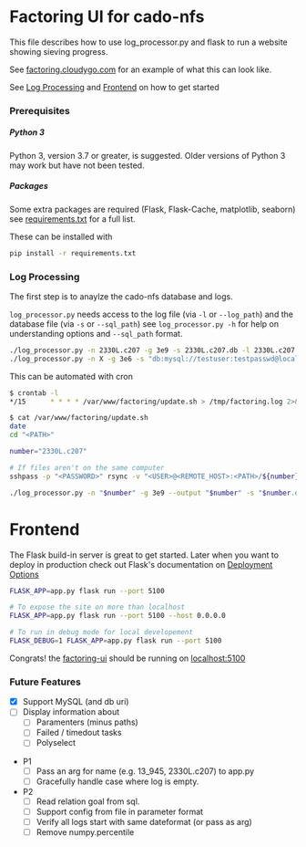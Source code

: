 Factoring UI for cado-nfs
=========================

This file describes how to use log_processor.py and flask to run a website
showing sieving progress.

See [factoring.cloudygo.com](http://factoring.cloudygo.com) for an example of
what this can look like.

See [Log Processing](#log-processing) and [Frontend](#frontend) on how to get
started

### Prerequisites

##### Python 3
Python 3, version 3.7 or greater, is suggested. Older versions of Python 3 may
work but have not been tested.

##### Packages

Some extra packages are required (Flask, Flask-Cache, matplotlib, seaborn) see
[requirements.txt](requirements.txt) for a full list.

These can be installed with

```bash
pip install -r requirements.txt
```

### Log Processing

The first step is to anaylze the cado-nfs database and logs.

`log_processor.py` needs access to the log file (via `-l` or `--log_path`)
and the database file (via `-s` or `--sql_path`) see `log_processor.py -h`
for help on understanding options and `--sql_path` format.

```bash
./log_processor.py -n 2330L.c207 -g 3e9 -s 2330L.c207.db -l 2330L.c207.log
./log_processor.py -n X -g 3e6 -s "db:mysql://testuser:testpasswd@localhost/db_name" -l X.log

```

This can be automated with cron

```bash
$ crontab -l
*/15      * * * * /var/www/factoring/update.sh > /tmp/factoring.log 2>&1

$ cat /var/www/factoring/update.sh
date
cd "<PATH>"

number="2330L.c207"

# If files aren't on the same computer
sshpass -p "<PASSWORD>" rsync -v "<USER>@<REMOTE_HOST>:<PATH>/${number}.{db,log}" .

./log_processor.py -n "$number" -g 3e9 --output "$number" -s "$number.db" -l "$number.log"
```

# Frontend

The Flask build-in server is great to get started.
Later when you want to deploy in production check out Flask's documentation
on [Deployment Options](https://flask.palletsprojects.com/en/1.1.x/deploying/)

```bash
FLASK_APP=app.py flask run --port 5100

# To expose the site on more than localhost
FLASK_APP=app.py flask run --port 5100 --host 0.0.0.0

# To run in debug mode for local developement
FLASK_DEBUG=1 FLASK_APP=app.py flask run --port 5100
```

Congrats! the [factoring-ui](screenshots/main-page.png) should be running on
[localhost:5100](http://localhost:5100)


### Future Features

* [x] Support MySQL (and db uri)
* [ ] Display information about
  * [ ] Paramenters (minus paths)
  * [ ] Failed / timedout tasks
  * [ ] Polyselect
* P1
  * [ ] Pass an arg for name (e.g. 13_945, 2330L.c207) to app.py
  * [ ] Gracefully handle case where log is empty.
* P2
  * [ ] Read relation goal from sql.
  * [ ] Support config from file in parameter format
  * [ ] Verify all logs start with same dateformat (or pass as arg)
  * [ ] Remove numpy.percentile
